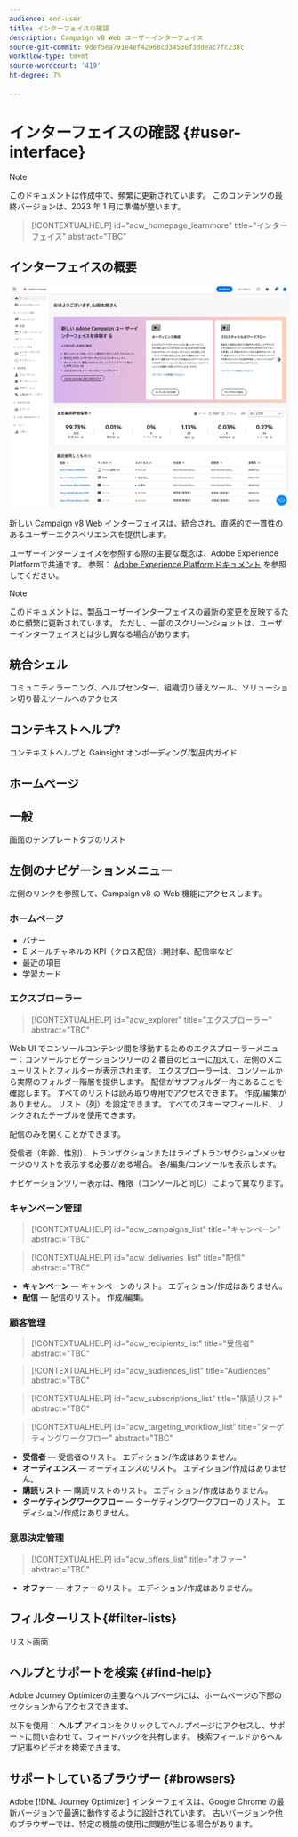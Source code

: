 ```yaml
---
audience: end-user
title: インターフェイスの確認
description: Campaign v8 Web ユーザーインターフェイス
source-git-commit: 9def5ea791e4ef42968cd34536f3ddeac7fc238c
workflow-type: tm+mt
source-wordcount: '419'
ht-degree: 7%

---
```


# インターフェイスの確認 {#user-interface}

>[!NOTE]
>
>このドキュメントは作成中で、頻繁に更新されています。 このコンテンツの最終バージョンは、2023 年 1 月に準備が整います。

>[!CONTEXTUALHELP]
>id="acw_homepage_learnmore"
>title="インターフェイス"
>abstract="TBC"

## インターフェイスの概要

![](assets/home.png)

新しい Campaign v8 Web インターフェイスは、統合され、直感的で一貫性のあるユーザーエクスペリエンスを提供します。

ユーザーインターフェイスを参照する際の主要な概念は、Adobe Experience Platformで共通です。 参照： [Adobe Experience Platformドキュメント](https://experienceleague.adobe.com/docs/experience-platform/landing/platform-ui/ui-guide.html#adobe-experience-platform-ui-guide) を参照してください。

>[!NOTE]
>
>このドキュメントは、製品ユーザーインターフェイスの最新の変更を反映するために頻繁に更新されています。 ただし、一部のスクリーンショットは、ユーザーインターフェイスとは少し異なる場合があります。


<!--
* console + web interface (overview, why use each of them)
* web UI made up of read-only lists that can be configured, show how to add columns
-->

## 統合シェル

コミュニティラーニング、ヘルプセンター、組織切り替えツール、ソリューション切り替えツールへのアクセス

<!--
Org / Sub-org switcher to switch between instances. Only one for Alpha. Later: intermerdiate screen with Control Panel (beta). if v8 + ACS with one card per ACS instance. Maybe quickly explain the menu for Alpha?
-->

## コンテキストヘルプ?

コンテキストヘルプと Gainsight:オンボーディング/製品内ガイド

## ホームページ

## 一般

画面のテンプレートタブのリスト

## 左側のナビゲーションメニュー

左側のリンクを参照して、Campaign v8 の Web 機能にアクセスします。

### ホームページ

* バナー
* E メールチャネルの KPI（クロス配信）:開封率、配信率など
* 最近の項目
* 学習カード

<!--
show global KPIs, recent items + left menu to access features)
CONTROL PANEL not alpha
Global report not alpha
-->

### エクスプローラー

>[!CONTEXTUALHELP]
>id="acw_explorer"
>title="エクスプローラー"
>abstract="TBC"

Web UI でコンソールコンテンツ間を移動するためのエクスプローラーメニュー：コンソールナビゲーションツリーの 2 番目のビューに加えて、左側のメニューリストとフィルターが表示されます。 エクスプローラーは、コンソールから実際のフォルダー階層を提供します。 配信がサブフォルダー内にあることを確認します。 すべてのリストは読み取り専用でアクセスできます。 作成/編集がありません。 リスト（列）を設定できます。 すべてのスキーマフィールド、リンクされたテーブルを使用できます。

配信のみを開くことができます。

受信者（年齢、性別）、トランザクションまたはライブトランザクションメッセージのリストを表示する必要がある場合。 各/編集/コンソールを表示します。

ナビゲーションツリー表示は、権限（コンソールと同じ）によって異なります。

### キャンペーン管理

>[!CONTEXTUALHELP]
>id="acw_campaigns_list"
>title="キャンペーン"
>abstract="TBC"

>[!CONTEXTUALHELP]
>id="acw_deliveries_list"
>title="配信"
>abstract="TBC"

* **キャンペーン**  — キャンペーンのリスト。 エディション/作成はありません。
* **配信**  — 配信のリスト。 作成/編集。

### 顧客管理

>[!CONTEXTUALHELP]
>id="acw_recipients_list"
>title="受信者"
>abstract="TBC"

>[!CONTEXTUALHELP]
>id="acw_audiences_list"
>title="Audiences"
>abstract="TBC"

>[!CONTEXTUALHELP]
>id="acw_subscriptions_list"
>title="購読リスト"
>abstract="TBC"

>[!CONTEXTUALHELP]
>id="acw_targeting_workflow_list"
>title="ターゲティングワークフロー"
>abstract="TBC"

* **受信者**  — 受信者のリスト。 エディション/作成はありません。
* **オーディエンス**  — オーディエンスのリスト。 エディション/作成はありません。
* **購読リスト**  — 購読リストのリスト。 エディション/作成はありません。
* **ターゲティングワークフロー**  — ターゲティングワークフローのリスト。 エディション/作成はありません。

### 意思決定管理

>[!CONTEXTUALHELP]
>id="acw_offers_list"
>title="オファー"
>abstract="TBC"

* **オファー**  — オファーのリスト。 エディション/作成はありません。

## フィルターリスト{#filter-lists}

リスト画面

## ヘルプとサポートを検索 {#find-help}

Adobe Journey Optimizerの主要なヘルプページには、ホームページの下部のセクションからアクセスできます。

以下を使用： **ヘルプ** アイコンをクリックしてヘルプページにアクセスし、サポートに問い合わせて、フィードバックを共有します。 検索フィールドからヘルプ記事やビデオを検索できます。

## サポートしているブラウザー {#browsers}

Adobe [!DNL Journey Optimizer] インターフェイスは、Google Chrome の最新バージョンで最適に動作するように設計されています。 古いバージョンや他のブラウザーでは、特定の機能の使用に問題が生じる場合があります。

